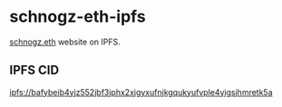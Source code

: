 # schnogz-eth-ipfs
[schnogz.eth](https://schnogz.eth.link/) website on IPFS.

## IPFS CID
[ipfs://bafybeib4yjz552jbf3jphx2xjgyxufnjkgqukyufvple4yigsjhmretk5a](https://cloudflare-ipfs.com/ipfs/bafybeib4yjz552jbf3jphx2xjgyxufnjkgqukyufvple4yigsjhmretk5a)

